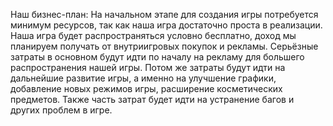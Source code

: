 Наш бизнес-план:
На начальном этапе для создания игры потребуется минимум ресурсов, так как наша игра достаточно проста в реализации.
Наша игра будет распространяться условно бесплатно, доход мы планируем получать от внутриигровых покупок и рекламы.
Серьёзные затраты в основном будут идти по началу на рекламу для большего распространения нашей игры.
Потом же затраты будут идти на дальнейшие развитие игры, а именно на улучшение графики, добавление новых режимов игры, расширение косметических предметов.
Также часть затрат будет идти на устранение багов и других проблем в игре.
